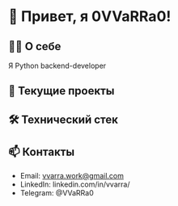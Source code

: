 # 👋 Привет, я 0VVaRRa0!

## 👨‍💻 О себе
Я Python backend-developer

## 🚀 Текущие проекты

## 🛠 Технический стек

## 📫 Контакты
- Email: vvarra.work@gmail.com
- LinkedIn: linkedin.com/in/vvarra/
- Telegram: @VVaRRa0
